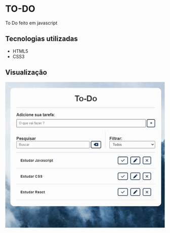 # TO-DO
To Do feito em javascript

## Tecnologias utilizadas

<ul>
  <li>HTML5</li>
  <li>CSS3</li>
</ul>

## Visualização

<img src="Video_1662387728.gif" alt="Tela">
